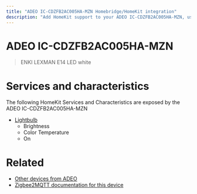 ```yaml
---
title: "ADEO IC-CDZFB2AC005HA-MZN Homebridge/HomeKit integration"
description: "Add HomeKit support to your ADEO IC-CDZFB2AC005HA-MZN, using Homebridge, Zigbee2MQTT and homebridge-z2m."
---
```

<!---
This file has been GENERATED using src/docgen/docgen.ts
DO NOT EDIT THIS FILE MANUALLY!
-->
# ADEO IC-CDZFB2AC005HA-MZN
> ENKI LEXMAN E14 LED white


# Services and characteristics
The following HomeKit Services and Characteristics are exposed by
the ADEO IC-CDZFB2AC005HA-MZN

* [Lightbulb](../../light.md)
  * Brightness
  * Color Temperature
  * On


# Related
* [Other devices from ADEO](../index.md#adeo)
* [Zigbee2MQTT documentation for this device](https://www.zigbee2mqtt.io/devices/IC-CDZFB2AC005HA-MZN.html)